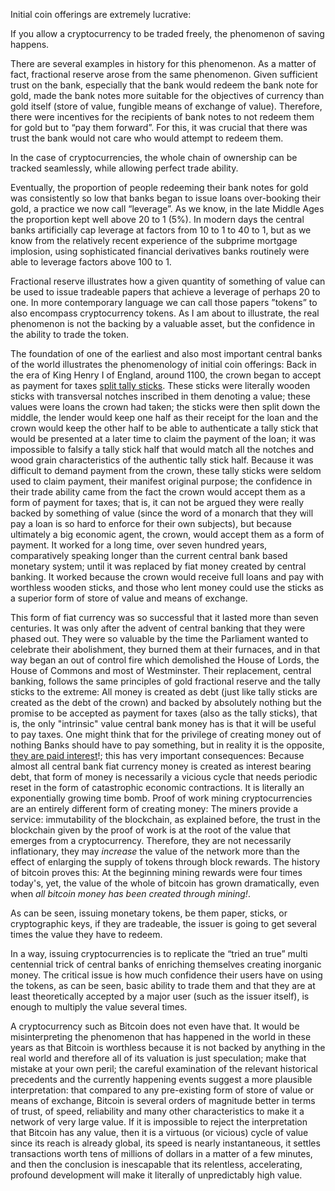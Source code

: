 Initial coin offerings are extremely lucrative:

If you allow a cryptocurrency to be traded freely, the phenomenon of saving happens.

There are several examples in history for this phenomenon.  As a matter of fact, fractional reserve arose from the same phenomenon.  Given sufficient trust on the bank, especially that the bank would redeem the bank note for gold, made the bank notes more suitable for the objectives of currency than gold itself (store of value, fungible means of exchange of value).  Therefore, there were incentives for the recipients of bank notes to not redeem them for gold but to “pay them forward”.  For this, it was crucial that there was trust the bank would not care who would attempt to redeem them.

In the case of cryptocurrencies, the whole chain of ownership can be tracked seamlessly, while allowing perfect trade ability.

Eventually, the proportion of people redeeming their bank notes for gold was consistently so low that banks began to issue loans over-booking their gold, a practice we now call “leverage”.  As we know, in the late Middle Ages the proportion kept well above 20 to 1 (5%).  In modern days the central banks artificially cap leverage at factors from 10 to 1 to 40 to 1, but as we know from the relatively recent experience of the subprime mortgage implosion, using sophisticated financial derivatives banks routinely were able to leverage factors above 100 to 1.

Fractional reserve illustrates how a given quantity of something of value can be used to issue tradeable papers that achieve a leverage of perhaps 20 to one.  In more contemporary language we can call those papers ”tokens” to also encompass cryptocurrency tokens.  As I am about to illustrate, the real phenomenon is not the backing by a valuable asset, but the confidence in the ability to trade the token.

The foundation of one of the earliest and also most important central banks of the world illustrates the phenomenology of initial coin offerings:  Back in the era of King Henry I of England, around 1100, the crown began to accept as payment for taxes [split tally sticks](https://en.wikipedia.org/wiki/Tally_stick#Split_tally_in_England).  These sticks were literally wooden sticks with transversal notches inscribed in them denoting a value; these values were loans the crown had taken; the sticks were then split down the middle, the lender would keep one half as their receipt for the loan and the crown would keep the other half to be able to authenticate a tally stick that would be presented at a later time to claim the payment of the loan; it was impossible to falsify a tally stick half that would match all the notches and wood grain characteristics of the authentic tally stick half.  Because it was difficult to demand payment from the crown, these tally sticks were seldom used to claim payment, their manifest original purpose; the confidence in their trade ability came from the fact the crown would accept them as a form of payment for taxes; that is, it can not be argued they were really backed by something of value (since the word of a monarch that they will pay a loan is so hard to enforce for their own subjects), but because ultimately a big economic agent, the crown, would accept them as a form of payment.  It worked for a long time, over seven hundred years, comparatively speaking longer than the current central bank based monetary system; until it was replaced by fiat money created by central banking.  It worked because the crown would receive full loans and pay with worthless wooden sticks, and those who lent money could use the sticks as a superior form of store of value and means of exchange.

This form of fiat currency was so successful that it lasted more than seven centuries.  It was only after the advent of central banking that they were phased out.  They were so valuable by the time the Parliament wanted to celebrate their abolishment, they burned them at their furnaces, and in that way began an out of control fire which demolished the House of Lords, the House of Commons and most of Westminster.  Their replacement, central banking, follows the same principles of gold fractional reserve and the tally sticks to the extreme:  All money is created as debt (just like tally sticks are created as the debt of the crown) and backed by absolutely nothing but the promise to be accepted as payment for taxes (also as the tally sticks), that is, the only "intrinsic" value central bank money has is that it will be useful to pay taxes.  One might think that for the privilege of creating money out of nothing Banks should have to pay something, but in reality it is the opposite, [they are paid interest](https://en.wikipedia.org/wiki/Money_creation#By_commercial_banks)!; this has very important consequences: Because almost all central bank fiat currency money is created as interest bearing debt, that form of money is necessarily a vicious cycle that needs periodic reset in the form of catastrophic economic contractions.  It is literally an exponentially growing time bomb.  Proof of work mining cryptocurrencies are an entirely different form of creating money: The miners provide a service: immutability of the blockchain, as explained before, the trust in the blockchain given by the proof of work is at the root of the value that emerges from a cryptocurrency.  Therefore, they are not necessarily inflationary, they may *increase* the value of the network more than the effect of enlarging the supply of tokens through block rewards.  The history of bitcoin proves this:  At the beginning mining rewards were four times today's, yet, the value of the whole of bitcoin has grown dramatically, even when *all bitcoin money has been created through mining!*.

As can be seen, issuing monetary tokens, be them paper, sticks, or cryptographic keys, if they are tradeable, the issuer is going to get several times the value they have to redeem.

In a way, issuing cryptocurrencies is to replicate the “tried an true” multi centennial trick of central banks of enriching themselves creating inorganic money.  The critical issue is how much confidence their users have on using the tokens, as can be seen, basic ability to trade them and that they are at least theoretically accepted by a major user (such as the issuer itself), is enough to multiply the value several times.

A cryptocurrency such as Bitcoin does not even have that.  It would be misinterpreting the phenomenon that has happened in the world in these years as that Bitcoin is worthless because it is not backed by anything in the real world and therefore all of its valuation is just speculation; make that mistake at your own peril; the careful examination of the relevant historical precedents and the currently happening events suggest a more plausible interpretation: that compared to any pre-existing form of store of value or means of exchange, Bitcoin is several orders of magnitude better in terms of trust, of speed, reliability and many other characteristics to make it a network of very large value.  If it is impossible to reject the interpretation that Bitcoin has any value, then it is a virtuous (or vicious) cycle of value since its reach is already global, its speed is nearly instantaneous, it settles transactions worth tens of millions of dollars in a matter of a few minutes, and then the conclusion is inescapable that its relentless, accelerating, profound development will make it literally of unpredictably high value.

